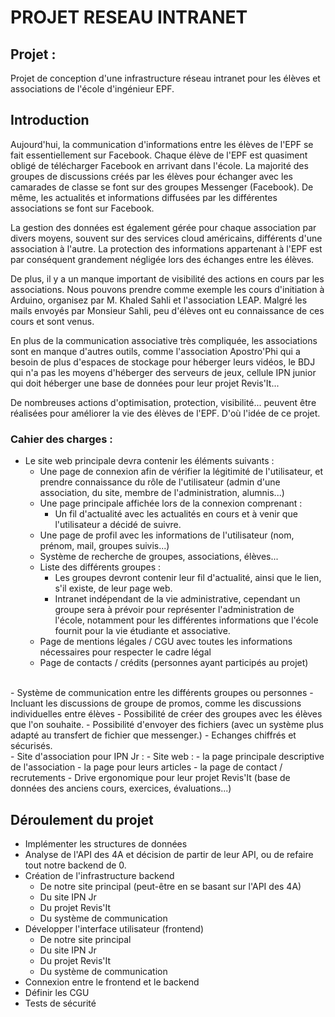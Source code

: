# **PROJET RESEAU INTRANET**

## **Projet :**

Projet de conception d'une infrastructure réseau intranet pour les élèves et associations de l'école d'ingénieur EPF.

## **Introduction**

Aujourd'hui, la communication d'informations entre les élèves de l'EPF se fait essentiellement sur Facebook.
Chaque élève de l'EPF est quasiment obligé de télécharger Facebook en arrivant dans l'école. La majorité des groupes de discussions créés par les élèves pour échanger avec les camarades de classe se font sur des groupes Messenger (Facebook). De même, les actualités et informations diffusées par les différentes associations se font sur Facebook.

La gestion des données est également gérée pour chaque association par divers moyens, souvent sur des services cloud américains, différents d'une association à l'autre.
La protection des informations appartenant à l'EPF est par conséquent grandement négligée lors des échanges entre les élèves.

De plus, il y a un manque important de visibilité des actions en cours par les associations. Nous pouvons prendre comme exemple les cours d'initiation à Arduino, organisez par M. Khaled Sahli et l'association LEAP. Malgré les mails envoyés par Monsieur Sahli, peu d'élèves ont eu connaissance de ces cours et sont venus.

En plus de la communication associative très compliquée, les associations sont en manque d'autres outils, comme l'association Apostro'Phi qui a besoin de plus d'espaces de stockage pour héberger leurs vidéos, le BDJ qui n'a pas les moyens d'héberger des serveurs de jeux, cellule IPN junior qui doit héberger une base de données pour leur projet Revis'It...

De nombreuses actions d'optimisation, protection, visibilité... peuvent être réalisées pour améliorer la vie des élèves de l'EPF. D'où l'idée de ce projet.

### Cahier des charges :

- Le site web principale devra contenir les éléments suivants :
    - Une page de connexion afin de vérifier la légitimité de l'utilisateur, et prendre connaissance du rôle de l'utilisateur (admin d'une association, du site, membre de l'administration, alumnis...)
    - Une page principale affichée lors de la connexion comprenant :
        - Un fil d'actualité avec les actualités en cours et à venir que l'utilisateur a décidé de suivre.
    - Une page de profil avec les informations de l'utilisateur (nom, prénom, mail, groupes suivis...)
    - Système de recherche de groupes, associations, élèves...
    - Liste des différents groupes :
        - Les groupes devront contenir leur fil d'actualité, ainsi que le lien, s'il existe, de leur page web.
        - Intranet indépendant de la vie administrative, cependant un groupe sera à prévoir pour représenter l'administration de l'école, notamment pour les différentes informations que l'école fournit pour la vie étudiante et associative.
	- Page de mentions légales / CGU avec toutes les informations nécessaires pour respecter le cadre légal
	- Page de contacts / crédits (personnes ayant participés au projet)
<br>
- Système de communication entre les différents groupes ou personnes
	- Incluant les discussions de groupe de promos, comme les discussions individuelles entre élèves
	- Possibilité de créer des groupes avec les élèves que l'on souhaite.
	- Possibilité d'envoyer des fichiers (avec un système plus adapté au transfert de fichier que messenger.)
	- Echanges chiffrés et sécurisés.
<br>
- Site d'association pour IPN Jr :
	- Site web :
		- la page principale descriptive de l'association
		- la page pour leurs articles
		- la page de contact / recrutements
	- Drive ergonomique pour leur projet Revis'It (base de données des anciens cours, exercices, évaluations...)
<br>


## **Déroulement du projet**

- Implémenter les structures de données
- Analyse de l'API des 4A et décision de partir de leur API, ou de refaire tout notre backend de 0.
- Création de l'infrastructure backend
	- De notre site principal (peut-être en se basant sur l'API des 4A)
	- Du site IPN Jr
	- Du projet Revis'It
	- Du système de communication
- Développer l'interface utilisateur (frontend)
	- De notre site principal
	- Du site IPN Jr
	- Du projet Revis'It
	- Du système de communication
- Connexion entre le frontend et le backend
- Définir les CGU
- Tests de sécurité
<br>
